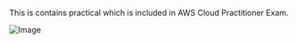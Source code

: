 This is contains practical which is included in AWS Cloud Practitioner Exam.


![Image](https://github.com/user-attachments/assets/0d5494a9-7b0b-4aaf-aeb9-8dec2335bdaf)

